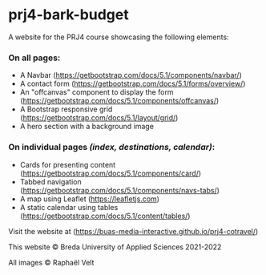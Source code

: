 # prj4-bark-budget
 
A website for the PRJ4 course showcasing the following elements:

### On all pages:
- A Navbar (https://getbootstrap.com/docs/5.1/components/navbar/)
- A contact form (https://getbootstrap.com/docs/5.1/forms/overview/)
- An "offcanvas" component to display the form (https://getbootstrap.com/docs/5.1/components/offcanvas/)
- A Bootstrap responsive grid (https://getbootstrap.com/docs/5.1/layout/grid/)
- A hero section with a background image

### On individual pages *(index, destinations, calendar)*:
- Cards for presenting content (https://getbootstrap.com/docs/5.1/components/card/)
- Tabbed navigation (https://getbootstrap.com/docs/5.1/components/navs-tabs/)
- A map using Leaflet (https://leafletjs.com)
- A static calendar using tables (https://getbootstrap.com/docs/5.1/content/tables/)

Visit the website at (https://buas-media-interactive.github.io/prj4-cotravel/)

This website &copy; Breda University of Applied Sciences 2021-2022

All images &copy; Raphaël Velt
